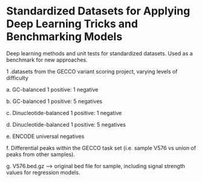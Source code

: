 # Standardized Datasets for Applying Deep Learning Tricks and Benchmarking Models
Deep learning methods and unit tests for standardized datasets. Used as a benchmark for new approaches. 

1 .datasets from the GECCO variant scoring project, varying levels of difficulty 

  a. GC-balanced 1 positive: 1 negative 
  
  b. GC-balanced 1 positive: 5 negatives
  
  c. Dinucleotide-balanced 1 positive: 1 negative 
  
  d. Dinucleotide-balanced 1 positive: 5 negatives 
  
  e. ENCODE universal negatives 
  
  f. Differential peaks within the GECCO task set (i.e. sample V576 vs union of peaks from other samples). 
  
  g. V576.bed.gz --> original bed file for sample, including signal strength values for regression models.
  
